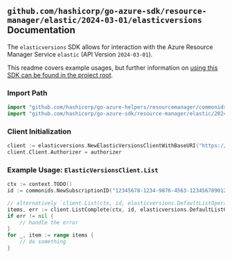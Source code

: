 
## `github.com/hashicorp/go-azure-sdk/resource-manager/elastic/2024-03-01/elasticversions` Documentation

The `elasticversions` SDK allows for interaction with the Azure Resource Manager Service `elastic` (API Version `2024-03-01`).

This readme covers example usages, but further information on [using this SDK can be found in the project root](https://github.com/hashicorp/go-azure-sdk/tree/main/docs).

### Import Path

```go
import "github.com/hashicorp/go-azure-helpers/resourcemanager/commonids"
import "github.com/hashicorp/go-azure-sdk/resource-manager/elastic/2024-03-01/elasticversions"
```


### Client Initialization

```go
client := elasticversions.NewElasticVersionsClientWithBaseURI("https://management.azure.com")
client.Client.Authorizer = authorizer
```


### Example Usage: `ElasticVersionsClient.List`

```go
ctx := context.TODO()
id := commonids.NewSubscriptionID("12345678-1234-9876-4563-123456789012")

// alternatively `client.List(ctx, id, elasticversions.DefaultListOperationOptions())` can be used to do batched pagination
items, err := client.ListComplete(ctx, id, elasticversions.DefaultListOperationOptions())
if err != nil {
	// handle the error
}
for _, item := range items {
	// do something
}
```
